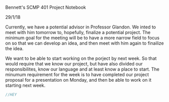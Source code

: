 Bennett's SCMP 401 Project Notebook

29/1/18

Currently, we have a potential advisor in Professor Glandon. We inted to meet with him tomorrow to, hopefully, finalize a potential project. The minimum goal for the meeting will be to have a more narrow field to focus on so that we can develop an idea, and then meet with him again to finailize the idea. 

We want to be able to start working on the porject by next week. So that would require that we know our project, but have also divided our responsibilites, know our language and at least know a place to start. The minumum requirement for the week is to have completed our project proposal for a presentation on Monday, and then be able to work on it starting next week.

```c++
//HEY
```
